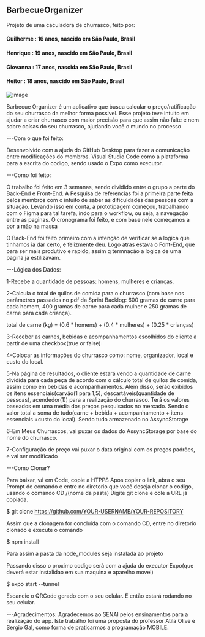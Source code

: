 ## BarbecueOrganizer

Projeto de uma caculadora de churrasco, feito por:

#### Guilherme : 16 anos, nascido em São Paulo, Brasil

#### Henrique : 19 anos, nascido em São Paulo, Brasil

#### Giovanna : 17 anos, nascida em São Paulo, Brasil

#### Heitor : 18 anos, nascido em São Paulo, Brasil

![image](https://user-images.githubusercontent.com/99182729/202714356-c42cb681-983f-43e7-8f30-63df9ddf5256.png)

Barbecue Organizer é um aplicativo que busca calcular o preço/ratificação do seu churrasco da melhor forma possivel.
Esse projeto teve intuito em ajudar a criar churrasco com maior precisão para que assim não falte e nem sobre coisas do seu churrasco, ajudando você o mundo no processo

---Com o que foi feito:

Desenvolvido com a ajuda do GitHub Desktop para fazer a comunicação entre modificações do membros. Visual Studio Code como a plataforma para a escrita do codigo, sendo usado o Expo como executor.

---Como foi feito:

O trabalho foi feito em 3 semanas, sendo dividido entre o grupo a parte do Back-End e Front-End.
A Pesquisa de referencias foi a primeira parte feita pelos membros com o intuito de saber as dificuldades das pessoas com a situação. Levando isso em conta, a prototipagem começou, trabalhando com o Figma para tal tarefa, indo para o workflow, ou seja, a navegação entre as paginas. O cronograma foi feito, e com base nele começamos a por a mão na massa

O Back-End foi feito primeiro com a intenção de verificar se a logica que tinhamos ia dar certo, e felizmente deu. Logo atras estava o Font-End, que para ser mais produtivo e rapido, assim q termnação a logica de uma pagina ja estilizavam.

---Lógica dos Dados:

1-Recebe a quantidade  de pessoas: homens, mulheres e crianças.

2-Calcula o total de quilos de comida para o churrasco (com base nos parâmetros passados no pdf da  Sprint Backlog: 600 gramas de carne para cada homem, 400 gramas de carne para cada mulher e 250 gramas de carne para cada criança).

total de carne (kg) = (0.6 * homens) + (0.4 * mulheres) + (0.25 * crianças) 

3-Receber as carnes, bebidas e acompanhamentos escolhidos do cliente a partir de uma checkbox(true or false)

4-Colocar as informações do churrasco como: nome, organizador, local e custo do local.

5-Na página de resultados, o cliente estará vendo a quantidade de carne dividida para cada peça de acordo com o cálculo total de quilos de comida, assim como em bebidas e acompanhamentos. Além disso, serão exibidos os itens essenciais(carvão(1 para 1,5), descartáveis(quantidade de pessoas), acendedor(1)) para a realização do churrasco. Terá os valores baseados em uma média dos preços pesquisados no mercado. Sendo o valor total a soma de tudo(carne + bebida + acompanhamento + itens essenciais +custo do local). Sendo tudo armazenado no AssyncStorage

6-Em Meus Churrascos, vai puxar os dados do AssyncStorage por base do nome do churrasco.

7-Configuração de preço vai puxar o data original com os preços padrões, e vai ser modificado


---Como Clonar?

Para baixar, vá em Code, copie a HTPPS
Apos copiar o link, abra o seu Prompt de comando e entre no diretorio que você deseja clonar o codigo, usando o comando CD /(nome da pasta)
Digite git clone e cole a URL já copiada.

$ git clone https://github.com/YOUR-USERNAME/YOUR-REPOSITORY

Assim que a clonagem for concluida com o comando CD, entre no diretorio clonado e execute o comando

$ npm install

Para assim a pasta da node_modules seja instalada ao projeto

Passando disso o proximo codigo será com a ajuda do executor Expo(que deverá estar instalidao em sua maquina e aparelho movel)

$ expo start --tunnel

Escaneie o QRCode gerado com o seu celular. E então estará rodando no seu celular.



---Agradecimentos:
Agradecemos ao SENAI pelos ensinamentos para a realização do app. Iste trabalho foi uma proposta do professor Atila Olive e Sergio Gal, como forma de praticarmos a programação MOBILE.
